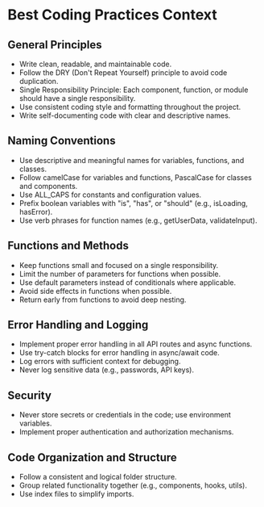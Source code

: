 # Best Coding Practices Context

## General Principles

- Write clean, readable, and maintainable code.
- Follow the DRY (Don't Repeat Yourself) principle to avoid code duplication.
- Single Responsibility Principle: Each component, function, or module should have a single responsibility.
- Use consistent coding style and formatting throughout the project.
- Write self-documenting code with clear and descriptive names.

## Naming Conventions

- Use descriptive and meaningful names for variables, functions, and classes.
- Follow camelCase for variables and functions, PascalCase for classes and components.
- Use ALL_CAPS for constants and configuration values.
- Prefix boolean variables with "is", "has", or "should" (e.g., isLoading, hasError).
- Use verb phrases for function names (e.g., getUserData, validateInput).

## Functions and Methods

- Keep functions small and focused on a single responsibility.
- Limit the number of parameters for functions when possible.
- Use default parameters instead of conditionals where applicable.
- Avoid side effects in functions when possible.
- Return early from functions to avoid deep nesting.

## Error Handling and Logging

- Implement proper error handling in all API routes and async functions.
- Use try-catch blocks for error handling in async/await code.
- Log errors with sufficient context for debugging.
- Never log sensitive data (e.g., passwords, API keys).

## Security

- Never store secrets or credentials in the code; use environment variables.
- Implement proper authentication and authorization mechanisms.

## Code Organization and Structure

- Follow a consistent and logical folder structure.
- Group related functionality together (e.g., components, hooks, utils).
- Use index files to simplify imports.

